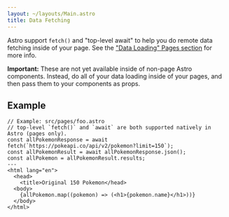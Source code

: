 ```yaml
---
layout: ~/layouts/Main.astro
title: Data Fetching
---
```


Astro support `fetch()` and "top-level await" to help you do remote data fetching inside of your page. See the ["Data Loading" Pages section](/docs/core-concepts/astro-pages.md#data-loading) for more info.

**Important:** These are not yet available inside of non-page Astro components. Instead, do all of your data loading inside of your pages, and then pass them to your components as props.

## Example
```astro
// Example: src/pages/foo.astro
// top-level `fetch()` and `await` are both supported natively in Astro (pages only).
const allPokemonResponse = await fetch(`https://pokeapi.co/api/v2/pokemon?limit=150`);
const allPokemonResult = await allPokemonResponse.json();
const allPokemon = allPokemonResult.results;
---
<html lang="en">
  <head>
    <title>Original 150 Pokemon</head>
  <body>
    {allPokemon.map((pokemon) => (<h1>{pokemon.name}</h1>))}
  </body>
</html>
```